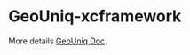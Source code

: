 # GeoUniq-xcframework

More details [GeoUniq Doc](https://gitlab.com/geouniq/documentation/-/blob/master/sdk/integration/ios.md).
